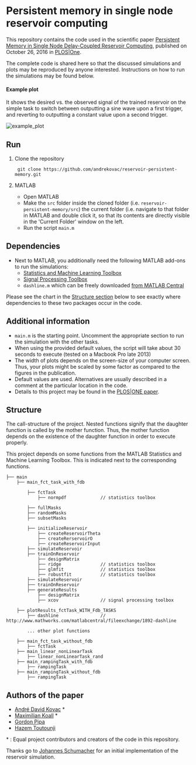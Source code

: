 # Persistent memory in single node reservoir computing

This repository contains the code used in the scientific paper [Persistent Memory in Single Node Delay-Coupled Reservoir Computing](http://journals.plos.org/plosone/article?id=10.1371/journal.pone.0165170), published on October 26, 2016 in [PLOS|One](http://dx.doi.org/10.1371/journal.pone.0165170).

The complete code is shared here so that the discussed simulations and plots may be reproduced by anyone interested. Instructions on how to run the simulations may be found below.

#### Example plot

It shows the desired vs. the observed signal of the trained reservoir on the simple task to switch between outputting a sine wave upon a first trigger, and reverting to outputting a constant value upon a second trigger.

![example_plot](https://cloud.githubusercontent.com/assets/1945462/15800954/2173aa22-2a87-11e6-9263-98f009ed4818.jpg)

## Run

1. Clone the repository

		git clone https://github.com/andrekovac/reservoir-persistent-memory.git

2. MATLAB
	* Open MATLAB
	* Make the `src` folder inside the cloned folder (i.e. `reservoir-persistent-memory/src`) the current folder (i.e. navigate to that folder in MATLAB and double click it, so that its contents are directly visible in the 'Current Folder' window on the left.
	* Run the script `main.m` 

## Dependencies

* Next to MATLAB, you additionally need the following MATLAB add-ons to run the simulations: 
	* [Statistics and Machine Learning Toolbox](http://uk.mathworks.com/products/statistics/)
	* [Signal Processing Toolbox](http://uk.mathworks.com/products/signal/)
	* `dashline.m` which can be freely downloaded [from MATLAB Central](http://www.mathworks.com/matlabcentral/fileexchange/1892-dashline)
	
Please see the chart in the [Structure section](#structure) below to see exactly where dependencies to these two packages occur in the code.

## Additional information

* `main.m` is the starting point. Uncomment the appropriate section to run the simulation with the other tasks.
* When using the provided default values, the script will take about 30 seconds to execute (tested on a Macbook Pro late 2013)
* The width of plots depends on the screen-size of your computer screen. Thus, your plots might be scaled by some factor as compared to the figures in the publication.
* Default values are used. Alternatives are usually described in a comment at the particular location in the code.
* Details to this project may be found in the [PLOS|ONE paper](http://dx.doi.org/10.1371/journal.pone.0165170).

## Structure

The call-structure of the project. Nested functions signify that the daughter function is called by the mother function. Thus, the mother function depends on the existence of the daughter function in order to execute properly.

This project depends on some functions from the MATLAB Statistics and Machine Learning Toolbox. This is indicated next to the corresponding functions. 

	├── main
		├── main_fct_task_with_fdb
			
			├── fctTask
				├── normpdf 			// statistics toolbox
		
			├── fullMasks
			├── randomMasks
			├── subsetMasks
			
			├── initializeReservoir	
				├── createReservoirTheta
				├── createRerservoirO
				├── createReservoirInput
			├── simulateReservoir
			├── trainOnReservoir
				├── designMatrix
				├── ridge				// statistics toolbox
				├── glmfit				// statistics toolbox
				├── robustfit			// statistics toolbox
			├── simulateReservoir
			├── trainOnReservoir
			├── generateResults
				├── designMatrix
				├── xcov 				// signal processing toolbox
				
		├── plotResults_fctTask_WITH_Fdb_TASKS
			├── dashline 				// http://www.mathworks.com/matlabcentral/fileexchange/1892-dashline
			
			... other plot functions
		
		├── main_fct_task_without_fdb
			├── fctTask
		├── main_linear_nonLinearTask
			├── linear_nonLinearTask_rand
		├── main_rampingTask_with_fdb
			├── rampingTask
		├── main_rampingTask_without_fdb
			├── rampingTask


## Authors of the paper

* [André David Kovac](https://twitter.com/andrekovac) *
* [Maximilian Koall](mailto:mkoall@uos.de) *
* [Gordon Pipa](https://twitter.com/PipaGordon)
* [Hazem Toutounji](https://twitter.com/HazemToutounji)

\* : Equal project contributors and creators of the code in this repository.

Thanks go to [Johannes Schumacher](http://loop.frontiersin.org/people/18276/overview) for an initial implementation of the reservoir simulation.
